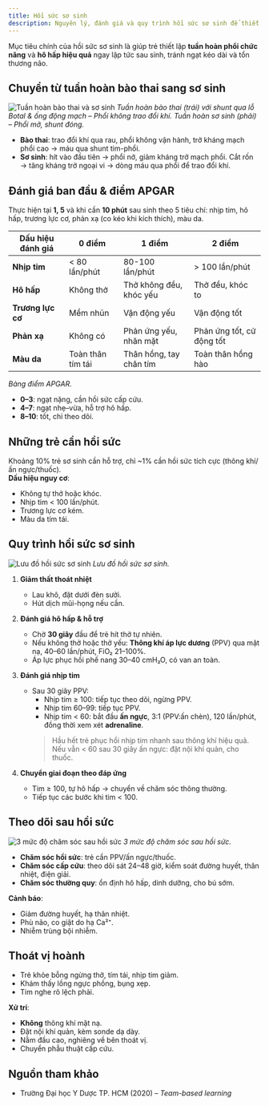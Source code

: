 ```yaml
---
title: Hồi sức sơ sinh
description: Nguyên lý, đánh giá và quy trình hồi sức sơ sinh để thiết lập tuần hoàn và hô hấp chức năng.
---
```


Mục tiêu chính của hồi sức sơ sinh là giúp trẻ thiết lập **tuần hoàn phổi chức năng** và **hô hấp hiệu quả** ngay lập tức sau sinh, tránh ngạt kéo dài và tổn thương não.

## Chuyển từ tuần hoàn bào thai sang sơ sinh

![Tuần hoàn bào thai và sơ sinh](../../../../assets/san-khoa/hoi-suc-so-sinh/tuan-hoan-bao-thai-va-tuan-hoan-so-sinh.jpeg)
_Tuần hoàn bào thai (trái) với shunt qua lỗ Botal & ống động mạch – Phổi không trao đổi khí. Tuần hoàn sơ sinh (phải) – Phổi mở, shunt đóng._

- **Bào thai**: trao đổi khí qua rau, phổi không vận hành, trở kháng mạch phổi cao → máu qua shunt tim-phổi.
- **Sơ sinh**: hít vào đầu tiên → phổi nở, giảm kháng trở mạch phổi. Cắt rốn → tăng kháng trở ngoại vi → dòng máu qua phổi để trao đổi khí.

## Đánh giá ban đầu & điểm APGAR

Thực hiện tại **1, 5** và khi cần **10 phút** sau sinh theo 5 tiêu chí: nhịp tim, hô hấp, trương lực cơ, phản xạ (co kéo khi kích thích), màu da.

| Dấu hiệu đánh giá | 0 điểm            | 1 điểm                  | 2 điểm                    |
| ----------------- | ----------------- | ----------------------- | ------------------------- |
| **Nhịp tim**      | < 80 lần/phút     | 80-100 lần/phút         | > 100 lần/phút            |
| **Hô hấp**        | Không thở         | Thở không đều, khóc yếu | Thở đều, khóc to          |
| **Trương lực cơ** | Mềm nhũn          | Vận động yếu            | Vận động tốt              |
| **Phản xạ**       | Không có          | Phản ứng yếu, nhăn mặt  | Phản ứng tốt, cử động tốt |
| **Màu da**        | Toàn thân tím tái | Thân hồng, tay chân tím | Toàn thân hồng hào        |

_Bảng điểm APGAR._

- **0–3**: ngạt nặng, cần hồi sức cấp cứu.
- **4–7**: ngạt nhẹ–vừa, hỗ trợ hô hấp.
- **8–10**: tốt, chỉ theo dõi.

## Những trẻ cần hồi sức

Khoảng 10% trẻ sơ sinh cần hỗ trợ, chỉ ~1% cần hồi sức tích cực (thông khí/ấn ngực/thuốc).  
**Dấu hiệu nguy cơ**:

- Không tự thở hoặc khóc.
- Nhịp tim < 100 lần/phút.
- Trương lực cơ kém.
- Màu da tím tái.

## Quy trình hồi sức sơ sinh

![Lưu đồ hồi sức sơ sinh](../../../../assets/san-khoa/hoi-suc-so-sinh/luu-do-hoi-suc-so-sinh.jpeg)
_Lưu đồ hồi sức sơ sinh._

1. **Giảm thất thoát nhiệt**

   - Lau khô, đặt dưới đèn sưởi.
   - Hút dịch mũi-họng nếu cần.

2. **Đánh giá hô hấp & hỗ trợ**

   - Chờ **30 giây** đầu để trẻ hít thở tự nhiên.
   - Nếu không thở hoặc thở yếu: **Thông khí áp lực dương** (PPV) qua mặt nạ, 40–60 lần/phút, FiO₂ 21–100%.
   - Áp lực phục hồi phế nang 30–40 cmH₂O, có van an toàn.

3. **Đánh giá nhịp tim**

   - Sau 30 giây PPV:  
      - Nhịp tim ≥ 100: tiếp tục theo dõi, ngừng PPV.  
      - Nhịp tim 60–99: tiếp tục PPV.  
      - Nhịp tim < 60: bắt đầu **ấn ngực**, 3:1 (PPV:ấn chèn), 120 lần/phút, đồng thời xem xét **adrenaline**.
     > Hầu hết trẻ phục hồi nhịp tim nhanh sau thông khí hiệu quả.  
     > Nếu vẫn < 60 sau 30 giây ấn ngực: đặt nội khí quản, cho thuốc.

4. **Chuyển giai đoạn theo đáp ứng**
   - Tim ≥ 100, tự hô hấp → chuyển về chăm sóc thông thường.
   - Tiếp tục các bước khi tim < 100.

## Theo dõi sau hồi sức

![3 mức độ chăm sóc sau hồi sức](../../../../assets/san-khoa/hoi-suc-so-sinh/3-muc-do-cham-soc-sau-hoi-suc.jpeg)
_3 mức độ chăm sóc sau hồi sức._

- **Chăm sóc hồi sức**: trẻ cần PPV/ấn ngực/thuốc.
- **Chăm sóc cấp cứu**: theo dõi sát 24–48 giờ, kiểm soát đường huyết, thân nhiệt, điện giải.
- **Chăm sóc thường quy**: ổn định hô hấp, dinh dưỡng, cho bú sớm.

**Cảnh báo**:

- Giảm đường huyết, hạ thân nhiệt.
- Phù não, co giật do hạ Ca²⁺.
- Nhiễm trùng bội nhiễm.

## Thoát vị hoành

- Trẻ khỏe bỗng ngừng thở, tím tái, nhịp tim giảm.
- Khám thấy lồng ngực phồng, bụng xẹp.
- Tim nghe rõ lệch phải.

**Xử trí**:

- **Không** thông khí mặt nạ.
- Đặt nội khí quản, kèm sonde dạ dày.
- Nằm đầu cao, nghiêng về bên thoát vị.
- Chuyển phẫu thuật cấp cứu.

## Nguồn tham khảo

- Trường Đại học Y Dược TP. HCM (2020) – _Team-based learning_
